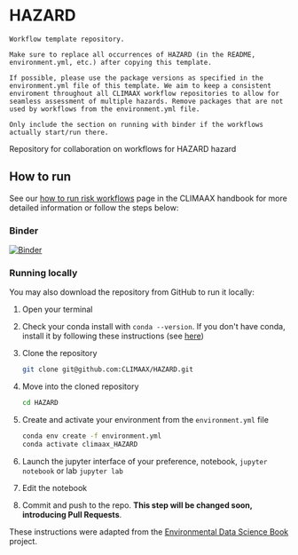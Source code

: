# HAZARD

    Workflow template repository.

    Make sure to replace all occurrences of HAZARD (in the README, environment.yml, etc.) after copying this template.

    If possible, please use the package versions as specified in the environment.yml file of this template. We aim to keep a consistent enviroment throughout all CLIMAAX workflow repositories to allow for seamless assessment of multiple hazards. Remove packages that are not used by workflows from the environment.yml file.

    Only include the section on running with binder if the workflows actually start/run there.


Repository for collaboration on workflows for HAZARD hazard


## How to run

See our [how to run risk workflows](https://handbook.climaax.eu/CRA_steps/analysis/how_to.html) page in the CLIMAAX handbook for more detailed information or follow the steps below:

### Binder

[![Binder](https://mybinder.org/badge_logo.svg)](https://mybinder.org/v2/gh/CLIMAAX/HAZARD/main)


### Running locally

You may also download the repository from GitHub to run it locally:

1. Open your terminal

2. Check your conda install with `conda --version`. If you don't have conda, install it by following these instructions (see [here](https://docs.conda.io/en/latest/miniconda.html))

3. Clone the repository
    ```bash
    git clone git@github.com:CLIMAAX/HAZARD.git
    ```

4. Move into the cloned repository
    ```bash
    cd HAZARD
    ```

5. Create and activate your environment from the `environment.yml` file
    ```bash
    conda env create -f environment.yml
    conda activate climaax_HAZARD
    ```

6. Launch the jupyter interface of your preference, notebook, `jupyter notebook` or lab `jupyter lab`
7. Edit the notebook
8. Commit and push to the repo. **This step will be changed soon, introducing Pull Requests**.

These instructions were adapted from the [Environmental Data Science Book](https://edsbook.org/welcome.html) project.

